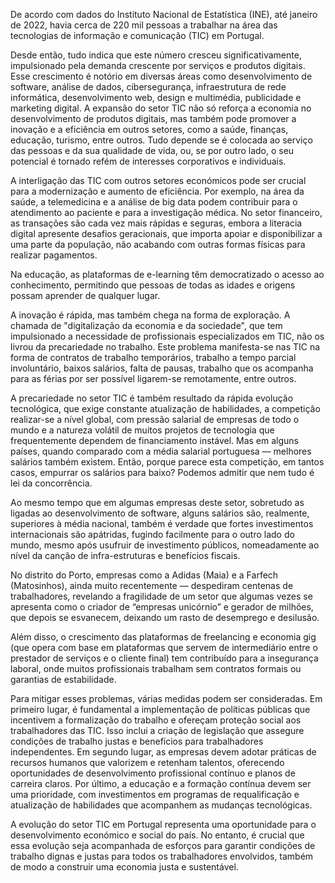 De acordo com dados do Instituto Nacional de Estatística (INE), até janeiro de 2022, havia cerca de 220 mil pessoas a trabalhar na área das tecnologias de informação e comunicação (TIC) em Portugal.

Desde então, tudo indica que este número cresceu significativamente, impulsionado pela demanda crescente por serviços e produtos digitais. Esse crescimento é notório em diversas áreas como desenvolvimento de software, análise de dados, cibersegurança, infraestrutura de rede informática, desenvolvimento web, design e multimédia, publicidade e marketing digital. A expansão do setor TIC não só reforça a economia no desenvolvimento de produtos digitais, mas também pode promover a inovação e a eficiência em outros setores, como a saúde, finanças, educação, turismo, entre outros. Tudo depende se é colocada ao serviço das pessoas e da sua qualidade de vida, ou, se por outro lado, o seu potencial é tornado refém de interesses corporativos e individuais. 

A interligação das TIC com outros setores económicos pode ser crucial para a modernização e aumento de eficiência. Por exemplo, na área da saúde, a telemedicina e a análise de big data podem contribuir para o atendimento ao paciente e para a investigação médica. No setor financeiro, as transações são cada vez mais rápidas e seguras, embora a literacia digital apresente desafios geracionais, que importa apoiar e disponibilizar a uma parte da população, não acabando com outras formas físicas para realizar pagamentos. 

Na educação, as plataformas de e-learning têm democratizado o acesso ao conhecimento, permitindo que pessoas de todas as idades e origens possam aprender de qualquer lugar.

A inovação é rápida, mas também chega na forma de exploração. A chamada de "digitalização da economia e da sociedade", que tem impulsionado a necessidade de profissionais especializados em TIC, não os livrou da precariedade no trabalho. Este problema manifesta-se nas TIC na forma de contratos de trabalho temporários, trabalho a tempo parcial involuntário, baixos salários, falta de pausas, trabalho que os acompanha para as férias por ser possível ligarem-se remotamente, entre outros.

A precariedade no setor TIC é também resultado da rápida evolução tecnológica, que exige constante atualização de habilidades, a competição realizar-se a nível global, com pressão salarial de empresas de todo o mundo e a natureza volátil de muitos projetos de tecnologia que frequentemente dependem de financiamento instável. Mas em alguns países, quando comparado com a média salarial portuguesa — melhores salários também existem. Então, porque parece esta competição, em tantos casos, empurrar os salários para baixo? Podemos admitir que nem tudo é lei da concorrência. 

Ao mesmo tempo que em algumas empresas deste setor, sobretudo as ligadas ao desenvolvimento de software, alguns salários são, realmente, superiores à média nacional, também é verdade que fortes investimentos internacionais são apátridas, fugindo facilmente para o outro lado do mundo, mesmo após usufruir de investimento públicos, nomeadamente ao nível da canção de infra-estruturas e benefícios fiscais. 

No distrito do Porto, empresas como a Adidas (Maia) e a Farfech (Matosinhos), ainda muito recentemente — despediram centenas de trabalhadores, revelando a fragilidade de um setor que algumas vezes se apresenta como o criador de “empresas unicórnio” e gerador de milhões, que depois se esvanecem, deixando um rasto de desemprego e desilusão. 

Além disso, o crescimento das plataformas de freelancing e economia gig (que opera com base em plataformas que servem de intermediário entre o prestador de serviços e o cliente final) tem contribuído para a insegurança laboral, onde muitos profissionais trabalham sem contratos formais ou garantias de estabilidade.

Para mitigar esses problemas, várias medidas podem ser consideradas. Em primeiro lugar, é fundamental a implementação de políticas públicas que incentivem a formalização do trabalho e ofereçam proteção social aos trabalhadores das TIC. Isso inclui a criação de legislação que assegure condições de trabalho justas e benefícios para trabalhadores independentes. Em segundo lugar, as empresas devem adotar práticas de recursos humanos que valorizem e retenham talentos, oferecendo oportunidades de desenvolvimento profissional contínuo e planos de carreira claros. Por último, a educação e a formação contínua devem ser uma prioridade, com investimentos em programas de requalificação e atualização de habilidades que acompanhem as mudanças tecnológicas.

A evolução do setor TIC em Portugal representa uma oportunidade para o desenvolvimento económico e social do país. No entanto, é crucial que essa evolução seja acompanhada de esforços para garantir condições de trabalho dignas e justas para todos os trabalhadores envolvidos, também de modo a construir uma economia justa e sustentável.
